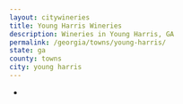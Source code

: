 ```yaml
---
layout: citywineries
title: Young Harris Wineries
description: Wineries in Young Harris, GA
permalink: /georgia/towns/young-harris/
state: ga
county: towns
city: young harris
---
```

-
